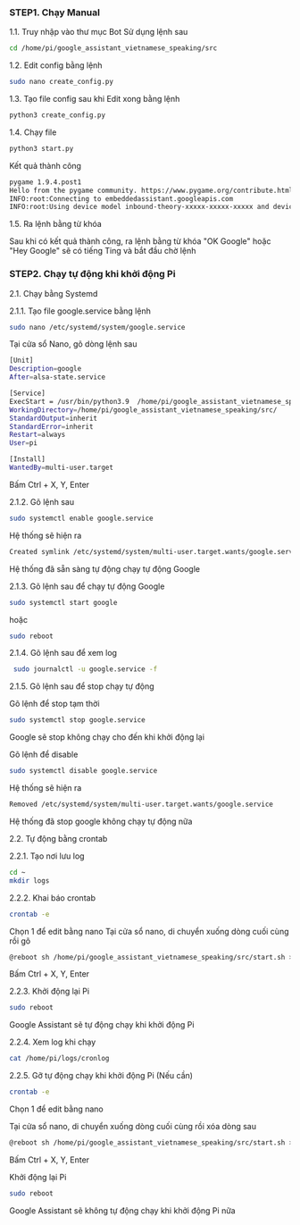 
### STEP1. Chạy Manual

1.1. Truy nhập vào thư mục Bot
Sử dụng lệnh sau

```sh
cd /home/pi/google_assistant_vietnamese_speaking/src
```
1.2. Edit config bằng lệnh 

```sh
sudo nano create_config.py
```
1.3. Tạo file config sau khi Edit xong bằng lệnh 

```sh
python3 create_config.py
```
1.4. Chạy file 

```sh
python3 start.py
```


Kết quả thành công
```sh
pygame 1.9.4.post1
Hello from the pygame community. https://www.pygame.org/contribute.html
INFO:root:Connecting to embeddedassistant.googleapis.com
INFO:root:Using device model inbound-theory-xxxxx-xxxxx-xxxxx and device id xxxxx-xxxxx-xxxx-xxxx-xxxxxxxx
```
1.5. Ra lệnh bằng từ khóa

Sau khi có kết quả thành công, ra lệnh bằng từ khóa "OK Google" hoặc "Hey Google" sẽ có tiếng Ting và bắt đầu chờ lệnh


### STEP2.  Chạy tự động khi khởi động Pi

2.1. Chạy bằng Systemd

2.1.1. Tạo file google.service bằng lệnh

```sh
sudo nano /etc/systemd/system/google.service
```
Tại cửa sổ Nano, gõ dòng lệnh sau

```sh
[Unit]
Description=google
After=alsa-state.service

[Service]
ExecStart = /usr/bin/python3.9  /home/pi/google_assistant_vietnamese_speaking/src/start.py
WorkingDirectory=/home/pi/google_assistant_vietnamese_speaking/src/
StandardOutput=inherit
StandardError=inherit
Restart=always
User=pi

[Install]
WantedBy=multi-user.target
```
Bấm Ctrl + X, Y, Enter

2.1.2. Gõ lệnh sau

```sh
sudo systemctl enable google.service
```
Hệ thống sẽ hiện ra
```sh
Created symlink /etc/systemd/system/multi-user.target.wants/google.service → /etc/systemd/system/google.service.
```
Hệ thống đã sẵn sàng tự động chạy tự động Google

2.1.3. Gõ lệnh sau để chạy tự động Google
```sh
sudo systemctl start google
```
hoặc
```sh
sudo reboot
```
2.1.4. Gõ lệnh sau để xem log
```sh
 sudo journalctl -u google.service -f
```
2.1.5. Gõ lệnh sau để stop chạy tự động 

Gõ lệnh để stop tạm thời

```sh
sudo systemctl stop google.service
```
Google sẽ stop không chạy cho đến khi khởi động lại

Gõ lệnh để disable

```sh
sudo systemctl disable google.service
```

Hệ thống sẽ hiện ra
```sh
Removed /etc/systemd/system/multi-user.target.wants/google.service
```
Hệ thống đã stop google không chạy tự động nữa


2.2. Tự động bằng crontab

2.2.1. Tạo nơi lưu log

```sh
cd ~
mkdir logs
```
2.2.2. Khai báo crontab

```sh
crontab -e
```
Chọn 1 để edit bằng nano 
Tại cửa sổ nano, di chuyển xuống dòng cuối cùng rồi gõ

```sh
@reboot sh /home/pi/google_assistant_vietnamese_speaking/src/start.sh >/home/pi/logs/cronlog 2>&1
```
Bấm Ctrl + X, Y, Enter

2.2.3. Khởi động lại Pi 

```sh
sudo reboot
```
Google Assistant sẽ tự động chạy khi khởi động Pi

2.2.4. Xem log khi chạy

```sh
cat /home/pi/logs/cronlog
```
2.2.5. Gỡ tự động chạy khi khởi động Pi (Nếu cần)

```sh
crontab -e
```
Chọn 1 để edit bằng nano 

Tại cửa sổ nano, di chuyển xuống dòng cuối cùng rồi xóa dòng sau

```sh
@reboot sh /home/pi/google_assistant_vietnamese_speaking/src/start.sh >/home/pi/logs/cronlog 2>&1i
```
Bấm Ctrl + X, Y, Enter

Khởi động lại Pi 

```sh
sudo reboot
```
Google Assistant sẽ không tự động chạy khi khởi động Pi nữa

